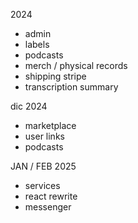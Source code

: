
2024
+ admin
+ labels
+ podcasts
+ merch / physical records
+ shipping stripe
+ transcription summary


dic 2024
+ marketplace
+ user links
+ podcasts

JAN / FEB 2025
  + services
  + react rewrite
  + messenger
